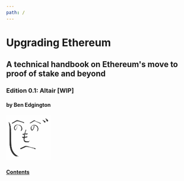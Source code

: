 ```yaml
---
path: /
---
```


<div class="title-page">
<h1>Upgrading Ethereum</h1>
<h2>A technical handbook on Ethereum's move to proof of stake and beyond</h2>
<h3>Edition 0.1: Altair [WIP]</h3>
<h4>by Ben Edgington</h2>
<img src="images/benjaminion.svg" width="120px" />
<h4><a href="contents">Contents</a></h4>
</div>
